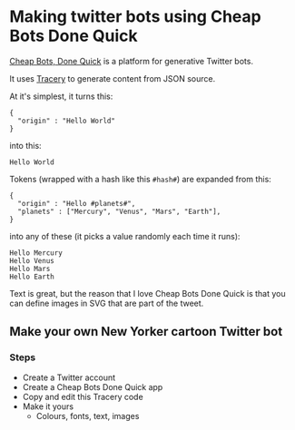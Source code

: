 # Making twitter bots using Cheap Bots Done Quick

[Cheap Bots, Done Quick](http://cheapbotsdonequick.com/) is a platform for generative Twitter bots.

It uses [Tracery](https://github.com/galaxykate/tracery) to generate content from JSON source.

At it's simplest, it turns this:
```
{
  "origin" : "Hello World"
}
```
into this:
```
Hello World
```

Tokens (wrapped with a hash like this `#hash#`) are expanded from this:
```
{
  "origin" : "Hello #planets#",
  "planets" : ["Mercury", "Venus", "Mars", "Earth"],
}
```
into any of these (it picks a value randomly each time it runs):
```
Hello Mercury
Hello Venus
Hello Mars
Hello Earth
```

Text is great, but the reason that I love Cheap Bots Done Quick is that you can define images in SVG that are part of the tweet.

## Make your own New Yorker cartoon Twitter bot

### Steps
* Create a Twitter account
* Create a Cheap Bots Done Quick app
* Copy and edit this Tracery code
* Make it yours
  - Colours, fonts, text, images
